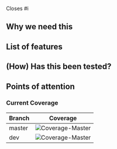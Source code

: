<!-- Change #i to the corresponding issue e.g. #1 -->
Closes #i

## Why we need this

## List of features

## (How) Has this been tested?

## Points of attention

### Current Coverage
|Branch|Coverage|
|--|--|
|master|![Coverage-Master](https://gitlab.ewi.tudelft.nl/TI2206/2018-2019/naval-battle/naval-battle-5/naval-battle-5/badges/master/coverage.svg)|
|dev|![Coverage-Master](https://gitlab.ewi.tudelft.nl/TI2206/2018-2019/naval-battle/naval-battle-5/naval-battle-5/badges/dev/coverage.svg)|
